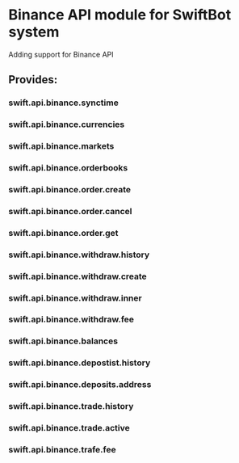 # Binance API module for SwiftBot system

Adding support for Binance API

## Provides:


### swift.api.binance.synctime
### swift.api.binance.currencies
### swift.api.binance.markets
### swift.api.binance.orderbooks
### swift.api.binance.order.create
### swift.api.binance.order.cancel
### swift.api.binance.order.get
### swift.api.binance.withdraw.history
### swift.api.binance.withdraw.create
### swift.api.binance.withdraw.inner
### swift.api.binance.withdraw.fee
### swift.api.binance.balances
### swift.api.binance.depostist.history
### swift.api.binance.deposits.address
### swift.api.binance.trade.history
### swift.api.binance.trade.active
### swift.api.binance.trafe.fee

